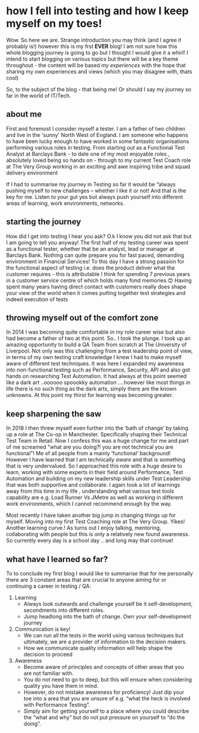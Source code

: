 # how I fell into testing and how I keep myself on my toes!

Wow.  So here we are.  Strange introduction you may think (and I agree it probably is!) however this is my frst <b>EVER</b> blog!  I am not sure how this whole blogging journey is going to go but I thought I would give it a whirl!  I intend to start blogging on various topics but there will be a key theme throughout - the content will be based  <i>my experiences </i> with the hope that sharing my own experiences and views (which you may disagree with, thats cool)

So, to the subject of the blog - that being me! Or should I say my journey so far in the world of IT/Tech.

## about me
First and foremost I consider myself a tester. I am a father of two children and live in the 'sunny' North West of England.  I am someone who happens to have been lucky enough to have worked in some fantastic organisations performing various roles in testing.  From starting out as a Functional Test Analyst at Barclays Bank - to date one of my most enjoyable roles , absolutely loved being so hands on - through to my current Test Coach role at The Very Group working in an exciting and awe inspiring tribe and squad delivery environment  

If I had to summarise my journey in Testing so far it would be “always pushing myself to new challenges – whether I like it or not!  And that is the key for me.  Listen to your gut yes but always push yourself into different areas of learning, work environments, networks.

## starting the journey
How did I get into testing I hear you ask?  O.k I know you did not ask that but I am going to tell you anyway! The first half of my testing career was spent as a functional tester, whether that be an analyst, lead or manager at Barclays Bank.  Nothing can quite prepare you for fast paced, demanding environment in Financial Services!    To this day I have a strong passion for the functional aspect of testing i.e. does the product deliver what the customer requires - this is attributable I think for spending 7 previous years in a customer service centre of which holds many fond memories 😊  Having spent many years having direct contact with customers really does shape your view of the world when it comes putting together test strategies and indeed execution of tests

## throwing myself out of the comfort zone
In 2014 I was becoming quite comfortable in my role career wise but also had become a father of two at this point.  So.. I took the plunge.  I took up an amazing opportunity to build a QA Team from scratch at The University of Liverpool.    Not only was this challenging from a test leadership point of view, in terms of my own testing craft knowledge I knew I had to make myself aware of different test techniques.  It was here I expanded my awareness into non-functional testing such as Performance, Security, API and also got hands on researching Test Automation. It had always at this point seemed like  a dark art ..oooooo spoookky automation ....however like most things in life there is no such thing as the dark arts, simply there are the known unknowns.   At this point my thirst for learning was becoming greater.    

## keep sharpening the saw
In 2018 I then threw myself even further into the ‘bath of change’ by taking up a role at The Co-op in Manchester.  Specifically shaping their Technical Test Team in Retail.  Now I confess this was a huge change for me and part of me screamed "what are you doing?!  you are not technical you are functional"!  Me of all people from a mainly ‘functional’ background!  However I have learned that I am technically <i>aware</i> and that is something that is very undervalued.  So I approached this role with a huge desire to learn, working with some experts in their field around Performance, Test Automation and building on my new leadership skills under Test Leadership that was both supportive and collaborate.  I again took a lot of learnings away from this time in my life ,  understanding what various test tools capability are e.g. Load Runner Vs  JMetre as well as working in different work environments, which I cannot recommend enough by the way.  

Most recently I have taken another big jump in changing things up for myself.  Moving into my  first Test Coaching role at The Very Group.  Yikes!  Another learning curve.!  As turns out I enjoy talking, mentoring, collaborating with people but this is only a relatively new found awareness.  So currently every day is a school day .. and long may that continue!

## what have I learned so far?
To to conclude my first blog I would like to summarise that for me personally there are 3 constant areas that are crucial to anyone aiming for or continuing a career in testing / QA:

1.	Learning 
    * Always look outwards and challenge yourself be it self-development, secondments into different roles.  
    * Jump headlong into the bath of change.  Own your self-development journey
2.	Communication is key!  
    * We can run all the tests in the world using various techniques but ultimately, we are a provider of information to the decision makers.  
    * How we communicate quality information will help shape the decision to proceed
3.	Awareness 
    * Become aware of principles and concepts of other areas that you are not familiar with.  
    * You do not need to go to deep, but this will  ensure when considering quality you have them in mind. 
    * However, do not mistake awareness for proficiency!  Just dip your toe into a area that you are unsure of e.g. “what the heck is involved with Performance Testing”. 
    * Simply aim for getting yourself to a place where you could describe the “what and why” but do not put pressure on yourself to “do       the doing”. 

